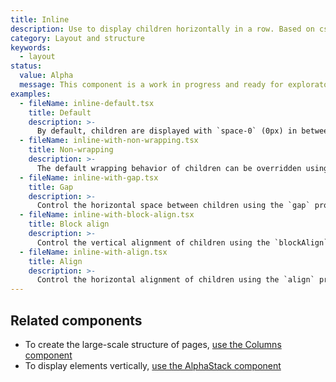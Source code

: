 ```yaml
---
title: Inline
description: Use to display children horizontally in a row. Based on css flexbox.
category: Layout and structure
keywords:
  - layout
status:
  value: Alpha
  message: This component is a work in progress and ready for exploratory usage, with breaking changes expected in minor version updates. Please use with caution. Learn more about our [Component lifecycle](/getting-started/components-lifecycle).
examples:
  - fileName: inline-default.tsx
    title: Default
    description: >-
      By default, children are displayed with `space-0` (0px) in between. Children are vertically centered and will wrap onto multiple lines when needed.
  - fileName: inline-with-non-wrapping.tsx
    title: Non-wrapping
    description: >-
      The default wrapping behavior of children can be overridden using the `wrap` prop.
  - fileName: inline-with-gap.tsx
    title: Gap
    description: >-
      Control the horizontal space between children using the `gap` prop. The `gap` prop supports responsive spacing with the [Breakpoints tokens](https://polaris.shopify.com/tokens/breakpoints).
  - fileName: inline-with-block-align.tsx
    title: Block align
    description: >-
      Control the vertical alignment of children using the `blockAlign` prop.
  - fileName: inline-with-align.tsx
    title: Align
    description: >-
      Control the horizontal alignment of children using the `align` prop.
---
```


## Related components

- To create the large-scale structure of pages, [use the Columns component](https://polaris.shopify.com/components/layout-and-structure/columns)
- To display elements vertically, [use the AlphaStack component](https://polaris.shopify.com/components/alphastack)
